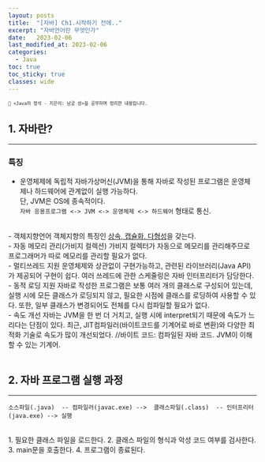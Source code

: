 ```yaml
---
layout: posts
title:  "[자바] Ch1.시작하기 전에.."
excerpt: "자바언어란 무엇인가"
date:   2023-02-06
last_modified_at: 2023-02-06
categories:
  - Java
toc: true
toc_sticky: true
classes: wide
---
```

<span style="font-size: 0.75em">`📑 <Java의 정석 - 지은이: 남궁 성>을 공부하며 정리한 내용입니다.`</span>

## 1. 자바란?
---
### 특징
- 운영체제에 독립적
  자바가상머신(JVM)을 통해 자바로 작성된 프로그램은 운영체제나 하드웨어에 관계없이 실행 가능하다.  
  단, JVM은 OS에 종속적이다.  
  `자바 응용프로그램 <-> JVM <-> 운영체제 <-> 하드웨어` 형태로 통신.  
<br>
- 객체지향언어
  객체지향의 특징인 <u>상속, 캡슐화, 다형성</u>을 갖는다.  
<br>
- 자동 메모리 관리(가비지 컬렉션)
  가비지 컬렉터가 자동으로 메모리를 관리해주므로 프로그래머가 따로 메모리를 관리할 필요가 없다.  
<br>
- 멀티쓰레드 지원
  운영체제와 상관없이 구현가능하고, 관련된 라이브러리(Java API)가 제공되어 구현이 쉽다.  
  여러 쓰레드에 관한 스케줄링은 자바 인터프리터가 담당한다.  
<br>
- 동적 로딩 지원
  자바로 작성한 프로그램은 보통 여러 개의 클래스로 구성되어 있는데,  
  실행 시에 모든 클래스가 로딩되지 않고, 필요한 시점에 클래스를 로딩하여 사용할 수 있다.  
  또한, 일부 클래스가 변경되어도 전체를 다시 컴파일할 필요가 없다.  
<br>
- 속도 개선
  자바는 JVM을 한 번 더 거치고, 실행 시에 interpret되기 때문에 속도가 느리다는 단점이 있다.  
  최근, JIT컴파일러(바이트코드를 기계어로 바로 변환)와 다양한 최적화 기술로 속도가 많이 개선되었다.  
  //바이트 코드: 컴파일된 자바 코드. JVM이 이해할 수 있는 기계어.
<br>
<br>

## 2. 자바 프로그램 실행 과정
---
    소스파일(.java)  -- 컴파일러(javac.exe) -->  클래스파일(.class)  -- 인터프리터(java.exe) --> 실행  
<br>
1. 필요한 클래스 파일을 로드한다.
2. 클래스 파일의 형식과 악성 코드 여부를 검사한다.
3. main문을 호출한다.
4. 프로그램이 종료된다.

<br>
<br>